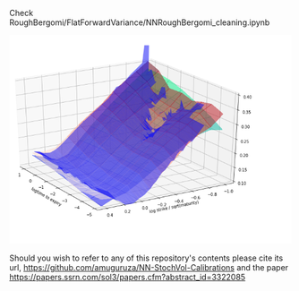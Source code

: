 Check RoughBergomi/FlatForwardVariance/NNRoughBergomi_cleaning.ipynb


![picture](images/test.png)


Should you wish to refer to any of this repository's contents please cite its url, https://github.com/amuguruza/NN-StochVol-Calibrations and the paper https://papers.ssrn.com/sol3/papers.cfm?abstract_id=3322085
